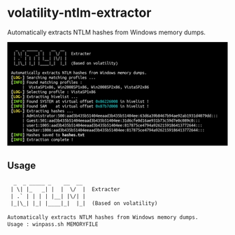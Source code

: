 # volatility-ntlm-extractor

Automatically extracts NTLM hashes from Windows memory dumps.

![](./ntlm_extract_example.png)

## Usage

```
  _  _ _____ _    __  __  
 | \| |_   _| |  |  \/  |  Extracter
 | .` | | | | |__| |\/| |
 |_|\_| |_| |____|_|  |_|  (Based on volatility)

Automatically extracts NTLM hashes from Windows memory dumps.
Usage : winpass.sh MEMORYFILE
```
